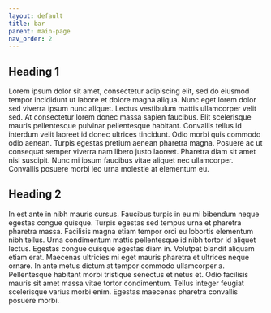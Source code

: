 ```yaml
---
layout: default
title: bar
parent: main-page
nav_order: 2
---
```


## Heading 1

Lorem ipsum dolor sit amet, consectetur adipiscing elit, sed do eiusmod tempor incididunt ut labore et dolore magna aliqua. Nunc eget lorem dolor sed viverra ipsum nunc aliquet. Lectus vestibulum mattis ullamcorper velit sed. At consectetur lorem donec massa sapien faucibus. Elit scelerisque mauris pellentesque pulvinar pellentesque habitant. Convallis tellus id interdum velit laoreet id donec ultrices tincidunt. Odio morbi quis commodo odio aenean. Turpis egestas pretium aenean pharetra magna. Posuere ac ut consequat semper viverra nam libero justo laoreet. Pharetra diam sit amet nisl suscipit. Nunc mi ipsum faucibus vitae aliquet nec ullamcorper. Convallis posuere morbi leo urna molestie at elementum eu.

## Heading 2

In est ante in nibh mauris cursus. Faucibus turpis in eu mi bibendum neque egestas congue quisque. Turpis egestas sed tempus urna et pharetra pharetra massa. Facilisis magna etiam tempor orci eu lobortis elementum nibh tellus. Urna condimentum mattis pellentesque id nibh tortor id aliquet lectus. Egestas congue quisque egestas diam in. Volutpat blandit aliquam etiam erat. Maecenas ultricies mi eget mauris pharetra et ultrices neque ornare. In ante metus dictum at tempor commodo ullamcorper a. Pellentesque habitant morbi tristique senectus et netus et. Odio facilisis mauris sit amet massa vitae tortor condimentum. Tellus integer feugiat scelerisque varius morbi enim. Egestas maecenas pharetra convallis posuere morbi.
